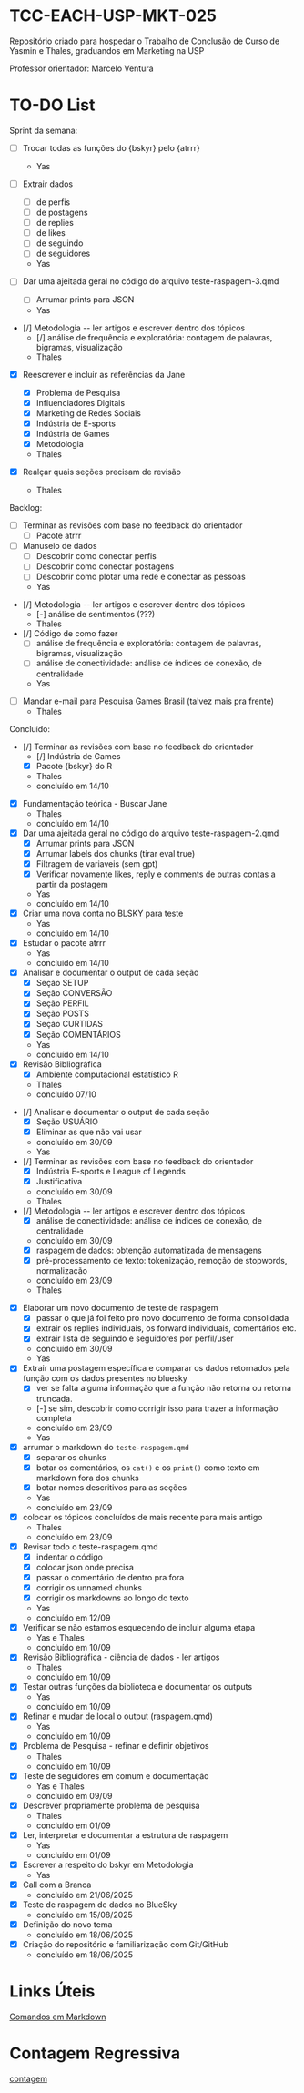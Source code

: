 # TCC-EACH-USP-MKT-025

Repositório criado para hospedar o Trabalho de Conclusão de Curso de Yasmin e Thales, graduandos em Marketing na USP

Professor orientador: Marcelo Ventura

# TO-DO List

Sprint da semana:

- [ ] Trocar todas as funções do {bskyr} pelo {atrrr}
  - Yas
  
- [ ] Extrair dados 
  - [ ] de perfis 
  - [ ] de postagens
  - [ ] de replies
  - [ ] de likes
  - [ ] de seguindo
  - [ ] de seguidores
  - Yas

- [ ] Dar uma ajeitada geral no código do arquivo teste-raspagem-3.qmd
  - [ ] Arrumar prints para JSON
  - Yas

- [/] Metodologia -- ler artigos e escrever dentro dos tópicos
  - [/] análise de frequência e exploratória: contagem de palavras, bigramas, visualização
  - Thales
  
- [X] Reescrever e incluir as referências da Jane
  - [X] Problema de Pesquisa
  - [X] Influenciadores Digitais
  - [X] Marketing de Redes Sociais
  - [X] Indústria de E-sports
  - [X] Indústria de Games
  - [X] Metodologia
  - Thales

- [X] Realçar quais seções precisam de revisão
  - Thales

Backlog:

- [ ] Terminar as revisões com base no feedback do orientador
  - [ ] Pacote atrrr
- [ ] Manuseio de dados
  - [ ] Descobrir como conectar perfis
  - [ ] Descobrir como conectar postagens
  - [ ] Descobrir como plotar uma rede e conectar as pessoas
  - Yas
- [/] Metodologia -- ler artigos e escrever dentro dos tópicos
  - [-] análise de sentimentos (???)
  - Thales
- [/] Código de como fazer
  - [ ] análise de frequência e exploratória: contagem de palavras, bigramas, visualização
  - [ ] análise de conectividade: análise de índices de conexão, de centralidade
  - Yas
- [ ] Mandar e-mail para Pesquisa Games Brasil (talvez mais pra frente)
  - Thales



Concluído:

- [/] Terminar as revisões com base no feedback do orientador
  - [/] Indústria de Games
  - [X] Pacote {bskyr} do R
  - Thales
  - concluído em 14/10
- [X] Fundamentação teórica - Buscar Jane
  - Thales
  - concluído em 14/10
- [X] Dar uma ajeitada geral no código do arquivo teste-raspagem-2.qmd
  - [X] Arrumar prints para JSON
  - [X] Arrumar labels dos chunks (tirar eval true)
  - [X] Filtragem de variaveis (sem gpt)
  - [X] Verificar novamente likes, reply e comments de outras contas a partir da postagem
  - Yas
  - concluído em 14/10
- [X] Criar uma nova conta no BLSKY para teste
  - Yas
  - concluído em 14/10
- [X] Estudar o pacote atrrr
  - Yas
  - concluído em 14/10
- [X] Analisar e documentar o output de cada seção
  - [X] Seção SETUP
  - [X] Seção CONVERSÃO
  - [X] Seção PERFIL
  - [X] Seção POSTS
  - [X] Seção CURTIDAS
  - [X] Seção COMENTÁRIOS
  - Yas
  - concluído em 14/10
- [X] Revisão Bibliográfica 
  - [X] Ambiente computacional estatístico R
  - Thales
  - concluído 07/10
- [/] Analisar e documentar o output de cada seção
  - [X] Seção USUÁRIO
  - [X] Eliminar as que não vai usar
  - concluído em 30/09
  - Yas
- [/] Terminar as revisões com base no feedback do orientador
  - [X] Indústria E-sports e League of Legends
  - [X] Justificativa
  - concluído em 30/09
  - Thales
- [/] Metodologia -- ler artigos e escrever dentro dos tópicos
  - [X] análise de conectividade: análise de índices de conexão, de centralidade
  - concluído em 30/09
  - [X] raspagem de dados: obtenção automatizada de mensagens
  - [X] pré-processamento de texto: tokenização, remoção de stopwords, normalização
  - concluído em 23/09
  - Thales
- [X] Elaborar um novo documento de teste de raspagem
  - [X] passar o que já foi feito pro novo documento de forma consolidada
  - [X] extrair os replies individuais, os forward individuais, comentários etc.
  - [X] extrair lista de seguindo e seguidores por perfil/user
  - concluído em 30/09
  - Yas
- [X] Extrair uma postagem específica e comparar os dados retornados pela função com os dados presentes no bluesky 
  - [X] ver se falta alguma informação que a função não retorna ou retorna truncada. 
  - [-] se sim, descobrir como corrigir isso para trazer a informação completa
  - concluído em 23/09
  - Yas
- [X] arrumar o markdown do `teste-raspagem.qmd`
  - [X] separar os chunks
  - [X] botar os comentários, os `cat()` e os `print()` como texto em markdown  fora dos chunks
  - [X] botar nomes descritivos para as seções
  - Yas
  - concluído em 23/09
- [X] colocar os tópicos concluídos de mais recente para mais antigo
  - Thales
  - concluído em 23/09
- [x] Revisar todo o teste-raspagem.qmd
  - [x] indentar o código
  - [x] colocar json onde precisa
  - [x] passar o comentário de dentro pra fora
  - [x] corrigir os unnamed chunks
  - [x] corrigir os markdowns ao longo do texto
  - Yas
  - concluído em 12/09
- [X] Verificar se não estamos esquecendo de incluir alguma etapa
    - Yas e Thales
    - concluído em 10/09
- [X] Revisão Bibliográfica - ciência de dados - ler artigos   
    - Thales
    - concluído em 10/09
- [X] Testar outras funções da biblioteca e documentar os outputs
    - Yas
    - concluído em 10/09
- [X] Refinar e mudar de local o output (raspagem.qmd)
    - Yas
    - concluído em 10/09
- [X] Problema de Pesquisa - refinar e definir objetivos
    - Thales
    - concluído em 10/09
- [X] Teste de seguidores em comum e documentação
    - Yas e Thales
    - concluído em 09/09
- [X] Descrever propriamente problema de pesquisa
    - Thales 
    - concluído em 01/09
- [x] Ler, interpretar e documentar a estrutura de raspagem
    - Yas
    - concluído em 01/09
- [x] Escrever a respeito do bskyr em Metodologia
    - Yas
- [X] Call com a Branca
    - concluído em 21/06/2025
- [X] Teste de raspagem de dados no BlueSky
    - concluído em 15/08/2025
- [X] Definição do novo tema
    - concluído em 18/06/2025
- [X] Criação do repositório e familiarização com Git/GitHub
    - concluído em 18/06/2025





# Links Úteis
[Comandos em Markdown](https://docs.pipz.com/central-de-ajuda/learning-center/guia-basico-de-markdown#open)

# Contagem Regressiva
[contagem](https://yasmelinss.github.io/contagem_regressiva/)
